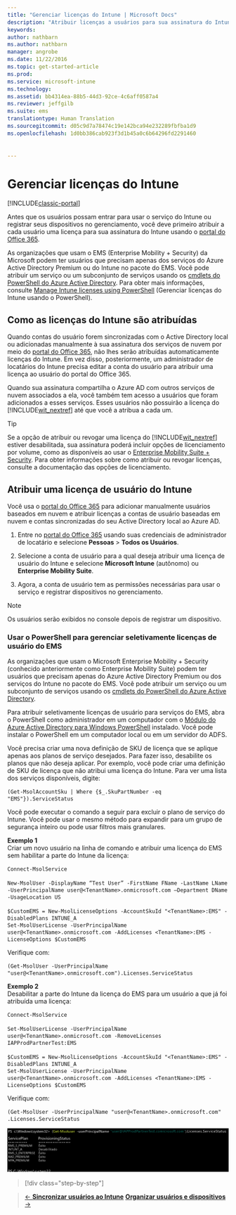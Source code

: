 ```yaml
---
title: "Gerenciar licenças do Intune | Microsoft Docs"
description: "Atribuir licenças a usuários para sua assinatura do Intune"
keywords: 
author: nathbarn
ms.author: nathbarn
manager: angrobe
ms.date: 11/22/2016
ms.topic: get-started-article
ms.prod: 
ms.service: microsoft-intune
ms.technology: 
ms.assetid: bb4314ea-88b5-44d3-92ce-4c6aff0587a4
ms.reviewer: jeffgilb
ms.suite: ems
translationtype: Human Translation
ms.sourcegitcommit: d05c9d7a78474c19e142bca94e232289fbfba1d9
ms.openlocfilehash: 1d0bb386cab923f3d1b45a0c6b64296fd2291460


---
```


# <a name="manage-intune-licenses"></a>Gerenciar licenças do Intune

[!INCLUDE[classic-portal](../includes/classic-portal.md)]

Antes que os usuários possam entrar para usar o serviço do Intune ou registrar seus dispositivos no gerenciamento, você deve primeiro atribuir a cada usuário uma licença para sua assinatura do Intune usando o [portal do Office 365](http://go.microsoft.com/fwlink/p/?LinkId=698854).

As organizações que usam o EMS (Enterprise Mobility + Security) da Microsoft podem ter usuários que precisam apenas dos serviços do Azure Active Directory Premium ou do Intune no pacote do EMS. Você pode atribuir um serviço ou um subconjunto de serviços usando os [cmdlets do PowerShell do Azure Active Directory](https://msdn.microsoft.com/library/jj151815.aspx). Para obter mais informações, consulte [Manage Intune licenses using PowerShell](start-with-a-paid-subscription-to-microsoft-intune-step-4-posh.md) (Gerenciar licenças do Intune usando o PowerShell).

## <a name="how-intune-licenses-are-assigned"></a>Como as licenças do Intune são atribuídas
Quando contas do usuário forem sincronizadas com o Active Directory local ou adicionadas manualmente à sua assinatura dos serviços de nuvem por meio do [portal do Office 365](http://go.microsoft.com/fwlink/p/?LinkId=698854), não lhes serão atribuídas automaticamente licenças do Intune. Em vez disso, posteriormente, um administrador de locatários do Intune precisa editar a conta do usuário para atribuir uma licença ao usuário do portal do Office 365.

Quando sua assinatura compartilha o Azure AD com outros serviços de nuvem associados a ela, você também tem acesso a usuários que foram adicionados a esses serviços. Esses usuários não possuirão a licença do [!INCLUDE[wit_nextref](../includes/wit_nextref_md.md)] até que você a atribua a cada um.

> [!TIP]
> Se a opção de atribuir ou revogar uma licença do [!INCLUDE[wit_nextref](../includes/wit_nextref_md.md)] estiver desabilitada, sua assinatura poderá incluir opções de licenciamento por volume, como as disponíveis ao usar o [Enterprise Mobility Suite + Security](https://www.microsoft.com/en-us/server-cloud/enterprise-mobility/overview.aspx). Para obter informações sobre como atribuir ou revogar licenças, consulte a documentação das opções de licenciamento.

## <a name="assign-an-intune-user-license"></a>Atribuir uma licença de usuário do Intune

Você usa o [portal do Office 365](http://go.microsoft.com/fwlink/p/?LinkId=698854) para adicionar manualmente usuários baseados em nuvem e atribuir licenças a contas de usuário baseadas em nuvem e contas sincronizadas do seu Active Directory local ao Azure AD.

1.  Entre no [portal do Office 365](http://go.microsoft.com/fwlink/p/?LinkId=698854) usando suas credenciais de administrador de locatário e selecione **Pessoas** > **Todos os Usuários**.

2.  Selecione a conta de usuário para a qual deseja atribuir uma licença de usuário do Intune e selecione **Microsoft Intune** (autônomo) ou **Enterprise Mobility Suite**.

3.  Agora, a conta de usuário tem as permissões necessárias para usar o serviço e registrar dispositivos no gerenciamento.

> [!NOTE]
> Os usuários serão exibidos no console depois de registrar um dispositivo.

### <a name="use-powershell-to-selectively-manage-ems-user-licenses"></a>Usar o PowerShell para gerenciar seletivamente licenças de usuário do EMS
As organizações que usam o Microsoft Enterprise Mobility + Security (conhecido anteriormente como Enterprise Mobility Suite) podem ter usuários que precisam apenas do Azure Active Directory Premium ou dos serviços do Intune no pacote do EMS. Você pode atribuir um serviço ou um subconjunto de serviços usando os [cmdlets do PowerShell do Azure Active Directory](https://msdn.microsoft.com/library/jj151815.aspx).

Para atribuir seletivamente licenças de usuário para serviços do EMS, abra o PowerShell como administrador em um computador com o [Módulo do Azure Active Directory para Windows PowerShell](https://msdn.microsoft.com/library/jj151815.aspx#bkmk_installmodule) instalado. Você pode instalar o PowerShell em um computador local ou em um servidor do ADFS.

Você precisa criar uma nova definição de SKU de licença que se aplique apenas aos planos de serviço desejados. Para fazer isso, desabilite os planos que não deseja aplicar. Por exemplo, você pode criar uma definição de SKU de licença que não atribui uma licença do Intune. Para ver uma lista dos serviços disponíveis, digite:

    (Get-MsolAccountSku | Where {$_.SkuPartNumber -eq "EMS"}).ServiceStatus

Você pode executar o comando a seguir para excluir o plano de serviço do Intune. Você pode usar o mesmo método para expandir para um grupo de segurança inteiro ou pode usar filtros mais granulares.

**Exemplo 1**<br>
Criar um novo usuário na linha de comando e atribuir uma licença do EMS sem habilitar a parte do Intune da licença:

    Connect-MsolService

    New-MsolUser -DisplayName “Test User” -FirstName FName -LastName LName -UserPrincipalName user@<TenantName>.onmicrosoft.com –Department DName -UsageLocation US

    $CustomEMS = New-MsolLicenseOptions -AccountSkuId "<TenantName>:EMS" -DisabledPlans INTUNE_A
    Set-MsolUserLicense -UserPrincipalName user@<TenantName>.onmicrosoft.com -AddLicenses <TenantName>:EMS -LicenseOptions $CustomEMS


Verifique com:

    (Get-MsolUser -UserPrincipalName "user@<TenantName>.onmicrosoft.com").Licenses.ServiceStatus

**Exemplo 2**<br>
Desabilitar a parte do Intune da licença do EMS para um usuário a que já foi atribuída uma licença:

    Connect-MsolService

    Set-MsolUserLicense -UserPrincipalName user@<TenantName>.onmicrosoft.com -RemoveLicenses IAPProdPartnerTest:EMS

    $CustomEMS = New-MsolLicenseOptions -AccountSkuId "<TenantName>:EMS" -DisabledPlans INTUNE_A
    Set-MsolUserLicense -UserPrincipalName user@<TenantName>.onmicrosoft.com -AddLicenses <TenantName>:EMS -LicenseOptions $CustomEMS

Verifique com:

    (Get-MsolUser -UserPrincipalName "user@<TenantName>.onmicrosoft.com" .Licenses.ServiceStatus

![PoSH-AddLic-Verify](./media/posh-addlic-verify.png)

>[!div class="step-by-step"]

>[&larr; **Sincronizar usuários ao Intune**](.\start-with-a-paid-subscription-to-microsoft-intune-step-2.md)     [**Organizar usuários e dispositivos** &rarr;](.\start-with-a-paid-subscription-to-microsoft-intune-step-5.md)  



<!--HONumber=Jan17_HO2-->


